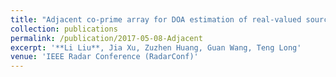 ```yaml
---
title: "Adjacent co-prime array for DOA estimation of real-valued sources"
collection: publications
permalink: /publication/2017-05-08-Adjacent
excerpt: '**Li Liu**, Jia Xu, Zuzhen Huang, Guan Wang, Teng Long'
venue: 'IEEE Radar Conference (RadarConf)'
---
```

